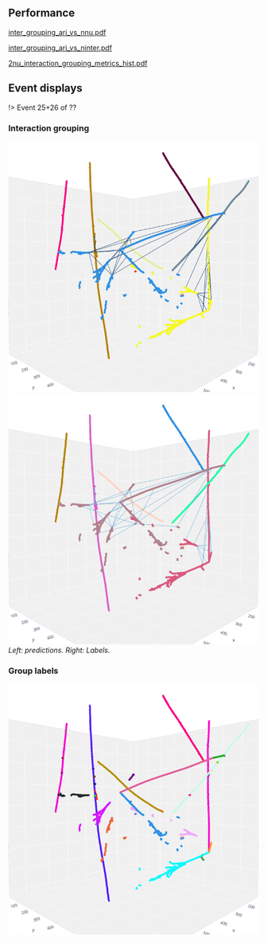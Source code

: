 ## Performance
[inter_grouping_ari_vs_nnu.pdf](figures/performance/inter_grouping_ari_vs_nnu.pdf)

[inter_grouping_ari_vs_ninter.pdf](figures/performance/inter_grouping_ari_vs_ninter.pdf)

[2nu_interaction_grouping_metrics_hist.pdf](figures/performance/2nu_interaction_grouping_metrics_hist.pdf)

## Event displays
!> Event 25+26 of ??

### Interaction grouping
![event_test_25+26_inter_pred.png](figures/event_displays/event_test_25+26_inter_pred.png ":size=300") ![event_test_25+26_inter_labels.png](figures/event_displays/event_test_25+26_inter_labels.png ":size=300")
*Left: predictions. Right: Labels.*

### Group labels
![event_test_25+26_group_labels.png](figures/event_displays/event_test_25+26_group_labels.png ":size=400")
